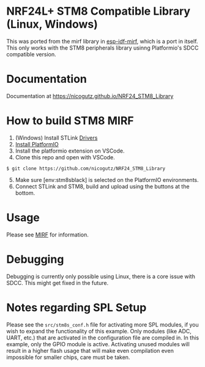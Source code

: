 NRF24L+ STM8 Compatible Library (Linux, Windows)
=====================================
This was ported from the mirf library in [esp-idf-mirf](https://github.com/nopnop2002/esp-idf-mirf), which is a port in itself. This only works with the STM8 peripherals library usinng Platformio's SDCC compatible version.

Documentation
=============
Documentation at https://nicogutz.github.io/NRF24_STM8_Library

How to build STM8 MIRF
=====================================

1. (Windows) Install STLink [Drivers](https://www.st.com/en/development-tools/stsw-link009.html)
2. [Install PlatformIO](https://docs.platformio.org/en/latest/core/installation/methods/installer-script.html)
3. Install the platformio extension on VSCode.
4. Clone this repo and open with VSCode.
```shell
$ git clone https://github.com/nicogutz/NRF24_STM8_Library
```
5. Make sure [env:stm8sblack] is selected on the PlatformIO environments.
6. Connect STLink and STM8, build and upload using the buttons at the bottom.

Usage
=====
Please see [MIRF](src/MIRF.md) for information.

Debugging
==========
Debugging is currently only possible using Linux, there is a core issue with SDCC. This might get fixed in the future.

Notes regarding SPL Setup
=========================

Please see the `src/stm8s_conf.h` file for activating more SPL modules, if you wish to expand the functionality of this example. Only modules (like ADC, UART, etc.) that are activated in the configuration file are compiled in. In this example, only the GPIO module is active. Activating unused modules will result in a higher flash usage that will make even compilation even impossible for smaller chips, care must be taken.

